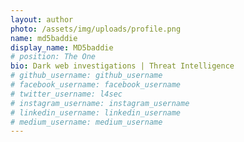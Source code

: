 ```yaml
---
layout: author
photo: /assets/img/uploads/profile.png
name: md5baddie
display_name: MD5baddie
# position: The One
bio: Dark web investigations | Threat Intelligence
# github_username: github_username
# facebook_username: facebook_username
# twitter_username: l4sec
# instagram_username: instagram_username
# linkedin_username: linkedin_username
# medium_username: medium_username
---
```


